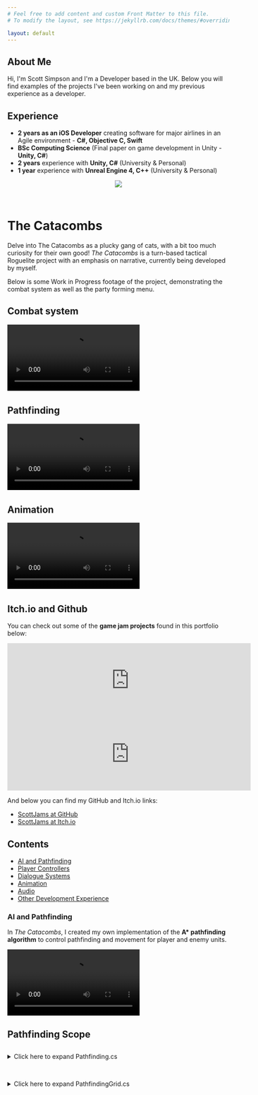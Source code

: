 ```yaml
---
# Feel free to add content and custom Front Matter to this file.
# To modify the layout, see https://jekyllrb.com/docs/themes/#overriding-theme-defaults

layout: default
---
```


## About Me

Hi, I'm Scott Simpson and I'm a Developer based in the UK. Below you will find examples of the projects I've been working on and my previous experience as a developer.

## Experience

- **2 years as an iOS Developer** creating software for major airlines in an Agile environment - **C#, Objective C, Swift**
- **BSc Computing Science** (Final paper on game development in Unity - **Unity, C#**)
- **2 years** experience with **Unity, C#** (University & Personal)
- **1 year** experience with **Unreal Engine 4, C++** (University & Personal)

<p align="center">
  <img src="https://github.com/ScottJams/scottjams.github.io/assets/69112024/bd353b7f-3413-4a03-bb5d-c65f4d018a14"/>
</p>

&nbsp;

# The Catacombs

Delve into The Catacombs as a plucky gang of cats, with a bit too much curiosity for their own good!
*The Catacombs* is a turn-based tactical Roguelite project with an emphasis on narrative, currently being developed by myself. 

Below is some Work in Progress footage of the project, demonstrating the combat system as well as the party forming menu.

## Combat system
<video src="https://user-images.githubusercontent.com/69112024/190674421-2027270d-840c-4aaa-8e5c-9051abda7e5c.mp4" controls="controls" style="max-width: 730px;">
</video>
&nbsp;

## Pathfinding
<video src="https://user-images.githubusercontent.com/69112024/191861894-ecce2ee5-6163-455c-ac71-4c63a6b5778d.mp4" controls="controls" style="max-width: 730px;">
</video>
&nbsp;

## Animation
<video src="https://user-images.githubusercontent.com/69112024/191863324-6f73b40a-6e17-47ad-bd7a-745baa6d29b8.mp4" controls="controls" style="max-width: 730px;">
</video>
&nbsp;

## Itch.io and Github

You can check out some of the **game jam projects** found in this portfolio below:

<iframe src="https://itch.io/embed/1279025?linkback=true" width="552" height="167" frameborder="0"><a href="https://scottjams.itch.io/fallen">Fallen by ScottJams</a></iframe>

<iframe src="https://itch.io/embed/839543?linkback=true" width="552" height="167" frameborder="0"><a href="https://scottjams.itch.io/moonshot-2020">Moonshot 2020 by ScottJams</a></iframe>

And below you can find my GitHub and Itch.io links:

- [ScottJams at GitHub](https://github.com/ScottJams)
- [ScottJams at Itch.io](https://scottjams.itch.io/)


## Contents

- [AI and Pathfinding](#ai-and-pathfinding) 
- [Player Controllers](#player-controllers) 
- [Dialogue Systems](#dialogue-systems) 
- [Animation](#animation) 
- [Audio](#audio) 
- [Other Development Experience](#other-development-experience) 



### AI and Pathfinding

In *The Catacombs*, I created my own implementation of the **A\* pathfinding algorithm** to control pathfinding and movement for player and enemy units.

<video src="https://user-images.githubusercontent.com/69112024/191861894-ecce2ee5-6163-455c-ac71-4c63a6b5778d.mp4" controls="controls" style="max-width: 730px;">
</video>

## Pathfinding Scope

## 

<details><summary> Click here to expand Pathfinding.cs </summary>

<div>
``` c# 
public static class Pathfinding
{
    #region Public API
    /// <summary>
    /// Finds the shortest path between the start node and the target node using the A* pathfinding algorithm.
    /// </summary>
    /// <param name="startNode">The starting node of the pathfinding search.</param>
    /// <param name="targetNode">The target node to path toward.</param>
    /// <returns>A list of PathfindingNodes representing the shortest path, or an empty list if no path is found.</returns>
    public static List<PathfindingNode> FindPath(PathfindingNode startNode, PathfindingNode targetNode)
    {
        startNode.Grid.ClearPathfindingValues();

        List<PathfindingNode> openList = new List<PathfindingNode>() { startNode };
        List<PathfindingNode> closedList = new List<PathfindingNode>();

        // Iterate open list until path is found, or open list is empty.
        while (openList.Count > 0)
        {
            PathfindingNode currentNode = openList[0];
            UpdateCurrentNode(ref openList, ref closedList, ref currentNode);

            // Success condition - Path Found - Stop if target node is added to closed list 
            if (currentNode == targetNode)
            {
                PathfindingNode currentPathNode = targetNode;
                List<PathfindingNode> path = new List<PathfindingNode>();

                // Going backwards, add each parent of the previous node to the list to get the path.
                while (currentPathNode != startNode)
                {
                    path.Add(currentPathNode);
                    currentPathNode = currentPathNode.ParentNode;
                }

                return path;
            }

            SearchNeighbourNodes(currentNode, ref openList, closedList, targetNode);
        }

        // No path found - return an empty path
        return new List<PathfindingNode>();
    }

    /// <summary>
    /// Finds and returns the PathfindingNodes within the given range from the start node using the A* pathfinding algorithm.
    /// </summary>
    /// <param name="grid">The PathfindingGrid to find a range of nodes on.
    /// <param name="startNode">The starting node for the range search.</param>
    /// <param name="maxMovementRange">The maximum movement range from the start node.</param>
    /// <returns>A list of PathfindingNodes that are within the specified range.</returns>
    public static List<PathfindingNode> NodesInRange(PathfindingNode startNode, float maxMovementRange)
    {
        startNode.Grid.ClearPathfindingValues();

        List<PathfindingNode> openList = new List<PathfindingNode>() { startNode };
        List<PathfindingNode> closedList = new List<PathfindingNode>();
        List<PathfindingNode> validNodes = new List<PathfindingNode>();

        // Iterate until open list is empty.
        while (openList.Count > 0)
        {
            PathfindingNode currentNode = openList[0];
            UpdateCurrentNode(ref openList, ref closedList, ref currentNode);

            // Success Condition - Add to valid movement nodes if F cost is within movement range
            if (currentNode.F <= maxMovementRange && !validNodes.Contains(currentNode))
            {
                currentNode.CurrentlyInRange = true;
                validNodes.Add(currentNode); 
            }
            else
            {
                currentNode.CurrentlyInRange = false;
            }

            SearchNeighbourNodes(currentNode, ref openList, closedList);
        }

        return validNodes;
    }
    #endregion


    #region Internal Pathfinding Functions
    /// <summary>
    /// Looks for the lowest F cost node on the open list, makes it the current node, and switches it to the closed list.
    /// </summary>
    private static void UpdateCurrentNode(ref List<PathfindingNode> openList, 
        ref List<PathfindingNode> closedList, 
        ref PathfindingNode currentNode)
    {
        foreach (PathfindingNode node in openList)
        {
            if (node.F < currentNode.F || (node.F == currentNode.F) && (node.H < currentNode.H))
                currentNode = node;
        }

        // Switch current node to the closed list.
        closedList.Add(currentNode);
        openList.Remove(currentNode);
    }

    /// <summary>
    /// Finds valid neighbour nodes and searches for a better path.
    /// </summary>
    private static void SearchNeighbourNodes(PathfindingNode currentNode,
        ref List<PathfindingNode> openList,
        List<PathfindingNode> closedList,
        PathfindingNode targetNode = null)
    {

        // Get neighbour nodes that are currently traversable and not on the closed list
        var validNeighbours = currentNode.NeighbourNodes.Where(node => node.Traversable && !closedList.Contains(node));

        foreach (PathfindingNode neighbourNode in validNeighbours)
        {
            float costToNeighbour = currentNode.G + currentNode.GetDistance(neighbourNode);
            bool inOpenList = openList.Contains(neighbourNode);

            // If neighbour is not on the open list, or if neighbour is a better path (lower G), proceed
            if (inOpenList && costToNeighbour >= neighbourNode.G)
                continue;

            // Make current node the parent of the adjacent node and recalculate G
            neighbourNode.SetG(costToNeighbour);
            neighbourNode.SetParent(currentNode);

            // Target node supplied
            if (targetNode != null)
            {
                // Add neighbour to open list and calculate H
                neighbourNode.SetH(neighbourNode.GetDistance(targetNode));
                openList.Add(neighbourNode);
            }
            // Target node not supplied
            else
            {
                // Add neighbour to open list and set H to 0
                neighbourNode.SetH(0);
                openList.Add(neighbourNode);
            }
        }

    }
    #endregion
}
```
</div></details>

&nbsp;

<details><summary> Click here to expand PathfindingNode.cs </summary>

<div>
``` c# 
public class PathfindingNode
{
    #region Public Properties

    public PathfindingGrid Grid { get; set; }

    /// <summary>
    /// Whether the PathfindingNode is currently traversable or not. 
    /// Nodes which are not Traversable will not be able to be pathed through during Pathfinding.
    /// </summary>
    public bool Traversable { get; set; }

    /// <summary>
    /// Whether the node is currently within the current movement range or not.
    /// </summary>
    public bool CurrentlyInRange { get; set; }
    #endregion

    #region Public Access Only
    /// <summary>
    /// The PathfindingNodes adjacent to this node.
    /// </summary>
    public List<PathfindingNode> NeighbourNodes { get; private set; }

    /// <summary>
    /// The parent node, used to create a path during pathfinding.
    /// </summary>
    public PathfindingNode ParentNode { get; private set; }

    /// <summary>
    /// The coordinates representing this nodes position on the grid.
    /// </summary>
    public NodeCoordinates Coordinates { get; private set; }
    #endregion

    #region Pathfinding Values

    /// <summary>
    /// G is the distance between the current node and the start node.
    /// </summary>
    public float G { get; private set; }

    /// <summary>
    /// H is the estimated distance from the current node to the target node.
    /// </summary>
    public float H { get; private set; }

    /// <summary>
    /// F is the total cost of the node.
    /// </summary>
    public float F => G + H;
    #endregion
   
    /// <summary>
    /// A node to be used as part of a PathfindingGrid for pathfinding.
    /// </summary>
    /// <param name="traversable">Whether this node is Traversable or not for the purposes of Pathfinding.</param>
    /// <param name="gridPositionX">This nodes X position on the grid.</param>
    /// <param name="gridPositionY">This nodes Y position on the grid.</param>
    public PathfindingNode(bool traversable, float gridPositionX, float gridPositionY) 
    {
        Traversable = traversable;
        Coordinates = new NodeCoordinates(new Vector2(gridPositionX, gridPositionY));
    }

    #region Public Functions

    /// <summary>
    /// Stores the neighbours of this node.
    /// </summary>
    /// <param name="neighbours">The list of PathfindingNodes to set as this nodes neighbours.</param>
    public void CacheNeighbours(List<PathfindingNode> neighbours)
    {
        NeighbourNodes = neighbours;
    }
    
    /// <summary>
    /// Sets the parent of this node in order to create a path. 
    /// </summary>
    /// <param name="parentNode">The node to set as parent of this node.</param>
    public void SetParent(PathfindingNode parentNode)
    {
        ParentNode = parentNode;
    }

    /// <summary>
    /// Sets the G value for this node. G is the distance between the current node and the start node.
    /// </summary>
    /// <param name="value"></param>
    public void SetG(float value)
    {
        G = value;
    }

    /// <summary>
    /// Sets the H value for this node. H is the estimated distance from the current node to the target node.
    /// </summary>
    /// <param name="value"></param>
    public void SetH(float value)
    {
        H = value;
    }


    /// <summary>
    /// Resets the G and H values of this node.
    /// </summary>
    public void ResetCosts()
    {
        G = 0;
        H = 0;
    }

    /// <summary>
    /// Gets the distance cost between this node and the target node.
    /// </summary>
    /// <param name="target">The target node coordinates.</param>
    /// <returns></returns>
    public float GetDistance(PathfindingNode target) => Coordinates.GetDistance(target.Coordinates);

    #endregion
}
```
</div></details>

&nbsp;

<details><summary> Click here to expand PathfindingGrid.cs </summary>

<div>
``` c#
public class PathfindingGrid
{
    /// <summary>
    /// The list of nodes this grid is comprised of.
    /// </summary>
    public List<PathfindingNode> Nodes { get; private set; }

    /// <summary>
    /// The directions in which to search for neighbours. 
    /// </summary>
    private List<Vector2> Directions = new List<Vector2>() {
        new Vector2(1, 0),
        new Vector2(-1, 0),
        new Vector2(0, 1),
        new Vector2(0, -1)
    };

    /// <summary>
    /// Connects a grid of PathfindingNodes by caching the neighbours of all given nodes.
    /// </summary>
    /// <param name="nodes">The list of all PathfindingNodes to be included in this grid.</param>
    public PathfindingGrid(List<PathfindingNode> nodes)
    {
        Nodes = nodes;
        foreach (PathfindingNode node in Nodes)
        {
            node.Grid = this;
            node.CacheNeighbours(GetNeighbours(node));
        }
    }

    #region Public Functions
    /// <summary>
    /// Resets pathfinding by clearing the F, G and H costs of each PathfindingNode.
    /// </summary>
    public void ClearPathfindingValues()
    {
        foreach (PathfindingNode node in Nodes)
            node.ResetCosts();
    }
    #endregion

    #region Private Grid Setup Functions
    /// <summary>
    /// Returns the neighbours of the given source node using the current directions.
    /// </summary>
    private List<PathfindingNode> GetNeighbours(PathfindingNode sourceNode)
    {
        List<PathfindingNode> neighbours = new List<PathfindingNode>();

        neighbours.AddRange(Directions.
    Select(direction => GetNodeAtPosition(sourceNode.Coordinates.Position + direction)).
    Where(node => node != null));

        return neighbours;
    }

    /// <summary>
    /// Returns the PathfindingNode at the given grid position, if it exists.
    /// </summary>
    private PathfindingNode GetNodeAtPosition(Vector2 gridPosition)
    {
        return Nodes.Where(node => node.Coordinates.Position == gridPosition).FirstOrDefault();
    }
    #endregion 
}
```
</div></details>

&nbsp;

## Player Controllers

In *Project Whimsy*, I used a finite state machine to compartmentalise movement and actions into individual states. 

<video src="https://user-images.githubusercontent.com/69112024/152352692-f6ee8042-9aa2-4a7e-8ee9-fdceab6ab3b8.mp4" controls="controls" style="max-width: 730px;">
</video>

&nbsp;


## Dialogue systems

In *Fallen*, I created my own closed captioning system to display dialogue and provide text descriptions for sound effects. 

<video src="
https://user-images.githubusercontent.com/69112024/153856779-6cf8b766-5675-4564-863b-94b6058dc5b9.mp4" controls="controls" style="max-width: 730px;">
</video>

In *Project Whimsy*, I utilised the [Ink narrative scripting language by Inkle](https://www.inklestudios.com/ink/) to display contextual dialogue options and responses. 

<video src="https://user-images.githubusercontent.com/69112024/153493429-8adbd973-761a-4d42-88f0-8c7ba92a63dc.mp4" controls="controls" style="max-width: 730px;">
</video>

The Ink script contains all of the game's dialogue alongside the logic which determines which dialogue to display next. The Ink script is exported in **json** and accessed via the [Ink for Unity C# API](https://github.com/inkle/ink-unity-integration), allowing us to easily determine which dialogue to display on screen based upon the players previous choices and progress.

When we speak with a character, our `DialogueManager` defers to that characters `decider` section in the Ink script which contains the logic for deciding which text to display. 

<p align="center">
  <img src="https://user-images.githubusercontent.com/69112024/153217288-eac3fb80-074d-4d8d-9400-c32714c07b57.PNG"/>
</p>

<p align="center">
  <img src="https://user-images.githubusercontent.com/69112024/153217266-437a4c6e-108e-4e82-9177-7dfa6b3514a6.PNG"/>
</p>

The API returns the appropriate dialogue line (or choices). Our `DialogueManager` sends an event to the dialogue UI and lets the logic play out in the Ink script. Once there is no more dialogue to display, we close the UI and gameplay resumes.

## Animation

In *The Catacombs*, I created, rigged, and animated 2D sprites, making use of Inverse Kinematics to create some "bouncy" animations. These animations were created to suit the "quirky" nature of the cat characters in *The Catacombs*

<video src="https://user-images.githubusercontent.com/69112024/191863324-6f73b40a-6e17-47ad-bd7a-745baa6d29b8.mp4" controls="controls" style="max-width: 730px;">
</video>


In *Fallen*, I imported animations from [Mixamo](https://www.mixamo.com) and used an `Animator` to transition between them as appropriate. I also used `Animations` for fading in and out during scene transitions.

<video src="https://user-images.githubusercontent.com/69112024/155396952-c836e898-dc3d-484a-a2e4-007956fd6d87.mp4" controls="controls" style="max-width: 730px;">
</video>

Since this was a game jam project, I didn't commit to fully fleshing it out with animations such as rotating in position, moving diagonally, moving backwards and so forth - but it was a good introduction to blending between more complex `Animation` timelines.

I also used `Animators` in *Moonshot* for basic UI effects, such as when picking up collectibles.

<video src="https://user-images.githubusercontent.com/69112024/155396943-cff7ed08-8685-4cd4-a857-9af3f7fddcfc.mp4" controls="controls" style="max-width: 730px;">
</video>

## Audio

In *Fallen*, I used a lot of spatial audio to contribute to the overall atmosphere.

<video src="https://user-images.githubusercontent.com/69112024/155536810-8cdeb24f-300e-4d5c-a0d2-964b1913174b.mp4" controls="controls" style="max-width: 730px;">
</video>

<video src="https://user-images.githubusercontent.com/69112024/155536837-264a2cc7-ef18-4295-9b58-58c113f82d5d.mp4" controls="controls" style="max-width: 730px;">
</video>

I also used various `AudioFilters` to create interesting effects, such as a `Low Pass Filter` to create this muffled-sounding argument.

<video src="https://user-images.githubusercontent.com/69112024/155536869-65668379-b58c-42bb-8790-0d12e43c34c9.mp4" controls="controls" style="max-width: 730px;">
</video>

In all of these clips you can see that I tied sound effects to the player's `Animation` timeline to play sounds during walking animations. When the player's foot touches the ground during the `Walking` and `Running` states, an `AnimationEvent` is triggered. A script then checks for which type of ground we're currently walking over (wooden, concrete etc) and plays an appropriate sound effect. There's a good variety of sound effects for each different type of terrain in order to avoid repetition.


## Contact me

You can reach me via email at [ScottJamsDev@gmail.com](ScottJamsDev@gmail.com).

You can view my CV/resumé for further information [here](https://github.com/ScottJams/scottjams.github.io/files/11530311/ScottSimpson_CV_May23.pdf).

You can also check out my socials at [Twitter](https://twitter.com/ScottJamsDev) and [Github](https://github.com/ScottJams).